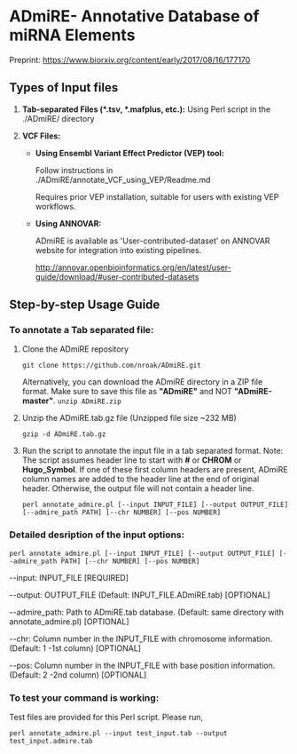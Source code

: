 # ADmiRE- Annotative Database of miRNA Elements
Preprint: https://www.biorxiv.org/content/early/2017/08/16/177170

## Types of Input files

1. **Tab-separated Files (\*.tsv, \*.mafplus, etc.):** Using Perl script in the ./ADmiRE/ directory

2. **VCF Files:** 
    - **Using Ensembl Variant Effect Predictor (VEP) tool:**
        
        Follow instructions in ./ADmiRE/annotate_VCF_using_VEP/Readme.md
        
        Requires prior VEP installation, suitable for users with existing VEP workflows.
    - **Using ANNOVAR:**
        
        ADmiRE is available as 'User-contributed-dataset' on ANNOVAR website for integration into existing pipelines.
        
        http://annovar.openbioinformatics.org/en/latest/user-guide/download/#user-contributed-datasets

## Step-by-step Usage Guide
### To annotate a Tab separated file:

1. Clone the ADmiRE repository

    `git clone https://github.com/nroak/ADmiRE.git`
    
    Alternatively, you can download the ADmiRE directory in a ZIP file format. Make sure to save this file as **"ADmiRE"** and NOT **"ADmiRE-master"**.
    `unzip ADmiRE.zip`

2. Unzip the ADmiRE.tab.gz file (Unzipped file size ~232 MB)

    `gzip -d ADmiRE.tab.gz`

3. Run the script to annotate the input file in a tab separated format.
    Note: The script assumes header line to start with **#** or **CHROM** or **Hugo_Symbol**. If one of these first column headers are present, ADmiRE column names are added to the header line at the end of original header. Otherwise, the output file will not contain a header line.
    
    `perl annotate_admire.pl [--input INPUT_FILE] [--output OUTPUT_FILE] [--admire_path PATH] [--chr NUMBER] [--pos NUMBER]`

### Detailed desription of the input options:
`perl annotate_admire.pl [--input INPUT_FILE] [--output OUTPUT_FILE] [--admire_path PATH] [--chr NUMBER] [--pos NUMBER]`

--input: INPUT_FILE [REQUIRED]

--output: OUTPUT_FILE (Default: INPUT_FILE.ADmiRE.tab) [OPTIONAL]

--admire_path: Path to ADmiRE.tab database. (Default: same directory with annotate_admire.pl) [OPTIONAL]

--chr: Column number in the INPUT_FILE with chromosome information. (Default: 1 -1st column) [OPTIONAL]

--pos: Column number in the INPUT_FILE with base position information. (Default: 2 -2nd column) [OPTIONAL]

### To test your command is working:
Test files are provided for this Perl script. Please run,

`perl annotate_admire.pl --input test_input.tab --output test_input.admire.tab`
